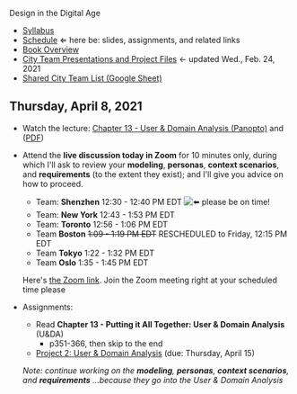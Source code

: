 Design in the Digital Age

- [Syllabus](syllabus.md)
- [Schedule](schedule.md)  &lArr; here be: slides, assignments, and related links
- [Book Overview](book-overview.md)
- [City Team Presentations and Project Files](files.md) &larr; updated Wed., Feb. 24, 2021
- [Shared City Team List (Google Sheet)](https://docs.google.com/spreadsheets/d/1GxZ4u8RjvG9D-S86QVpSdJM24KPr47ftF3mN67NC37I/edit#gid=0)

## Thursday, April 8, 2021

- Watch the lecture: [Chapter 13 - User & Domain Analysis (Panopto)](https://rochester.hosted.panopto.com/Panopto/Pages/Viewer.aspx?id=e88aa1ca-5c84-4980-906e-ad02012d477d) and ([PDF](19-user-and-domain-analysis/uda.pdf))

- Attend the **live discussion today in Zoom** for 10 minutes only, during which I'll ask to review your **modeling**, **personas**, **context scenarios**, and **requirements** (to the extent they exist); and I'll give you advice on how to proceed.

  - Team: **Shenzhen** 12:30 - 12:40 PM EDT ![:arrow_left:](https://a.slack-edge.com/production-standard-emoji-assets/13.0/apple-medium/2b05-fe0f.png) please be on time!
  - Team: **New York** 12:43 - 1:53 PM EDT
  - Team: **Toronto** 12:56 - 1:06 PM EDT
  - Team **Boston** <s>1:09 - 1:19 PM EDT</s> RESCHEDULED to Friday, 12:15 PM EDT
  - Team **Tokyo** 1:22 - 1:32 PM EDT
  - Team **Oslo** 1:35 - 1:45 PM EDT

  Here's [the Zoom link](https://rochester.zoom.us/j/97162292503?pwd=WVIzaGlvRlZaYkFjMGJjd3p3d2s3UT09). Join the Zoom meeting right at your scheduled time please

- Assignments: 

  - Read **Chapter 13 - Putting it All Together: User & Domain Analysis** (U&DA)
    - p351-366, then skip to the end
  - [Project 2: User & Domain Analysis](project02-uda/instructions.md) (due: Thursday, April 15)

  *Note: continue working on the **modeling**, **personas**, **context scenarios**, and **requirements** ...because they go into the User & Domain Analysis*